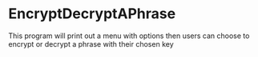 # EncryptDecryptAPhrase
This program will print out a menu with options then users can choose to encrypt or decrypt a phrase with their chosen key
